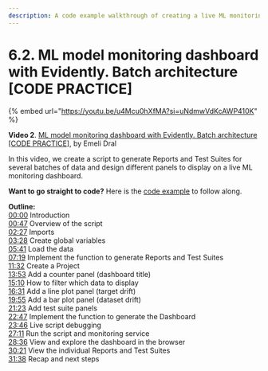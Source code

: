 ```yaml
---
description: A code example walkthrough of creating a live ML monitoring dashboard for batch architecture using Evidently.
---
```


# 6.2. ML model monitoring dashboard with Evidently. Batch architecture [CODE PRACTICE]

{% embed url="https://youtu.be/u4Mcu0hXfMA?si=uNdmwVdKcAWP410K" %}

**Video 2**. [ML model monitoring dashboard with Evidently. Batch architecture [CODE PRACTICE]](https://youtu.be/u4Mcu0hXfMA?si=uNdmwVdKcAWP410K), by Emeli Dral

In this video, we create a script to generate Reports and Test Suites for several batches of data and design different panels to display on a live ML monitoring dashboard.

**Want to go straight to code?** Here is the [code example](https://github.com/evidentlyai/ml_observability_course/blob/main/module6/batch_monitoring_dashboard.py) to follow along.

**Outline:** \
[00:00](https://www.youtube.com/watch?v=u4Mcu0hXfMA&t=0s) Introduction \
[00:47](https://www.youtube.com/watch?v=u4Mcu0hXfMA&t=47s) Overview of the script \
[02:27](https://www.youtube.com/watch?v=u4Mcu0hXfMA&t=147s) Imports \
[03:28](https://www.youtube.com/watch?v=u4Mcu0hXfMA&t=208s) Create global variables \
[05:41](https://www.youtube.com/watch?v=u4Mcu0hXfMA&t=341s) Load the data \
[07:19](https://www.youtube.com/watch?v=u4Mcu0hXfMA&t=439s) Implement the function to generate Reports and Test Suites \
[11:32](https://www.youtube.com/watch?v=u4Mcu0hXfMA&t=692s) Create a Project \
[13:53](https://www.youtube.com/watch?v=u4Mcu0hXfMA&t=833s) Add a counter panel (dashboard title) \
[15:10](https://www.youtube.com/watch?v=u4Mcu0hXfMA&t=910s) How to filter which data to display \
[16:31](https://www.youtube.com/watch?v=u4Mcu0hXfMA&t=991s) Add a line plot panel (target drift) \
[19:55](https://www.youtube.com/watch?v=u4Mcu0hXfMA&t=1195s) Add a bar plot panel (dataset drift) \
[21:23](https://www.youtube.com/watch?v=u4Mcu0hXfMA&t=1283s) Add test suite panels \
[22:47](https://www.youtube.com/watch?v=u4Mcu0hXfMA&t=1367s) Implement the function to generate the Dashboard \
[23:46](https://www.youtube.com/watch?v=u4Mcu0hXfMA&t=1426s) Live script debugging \
[27:11](https://www.youtube.com/watch?v=u4Mcu0hXfMA&t=1631s) Run the script and monitoring service \
[28:36](https://www.youtube.com/watch?v=u4Mcu0hXfMA&t=1716s) View and explore the dashboard in the browser \
[30:21](https://www.youtube.com/watch?v=u4Mcu0hXfMA&t=1821s) View the individual Reports and Test Suites \
[31:38](https://www.youtube.com/watch?v=u4Mcu0hXfMA&t=1898s) Recap and next steps
